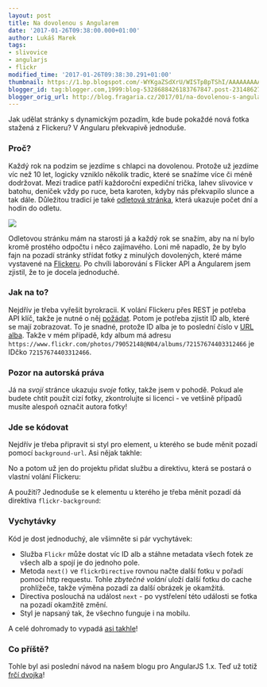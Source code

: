 ```yaml
---
layout: post
title: Na dovolenou s Angularem
date: '2017-01-26T09:38:00.000+01:00'
author: Lukáš Marek
tags:
- slivovice
- angularjs
- flickr
modified_time: '2017-01-26T09:38:30.291+01:00'
thumbnail: https://1.bp.blogspot.com/-WYKgaZSdXrU/WISTpBpTShI/AAAAAAAAAyc/eNNyFyA9WHUE6tU2fJFdCjQeiqc0LxSrwCLcB/s72-c/Screen%2BShot%2B2017-01-22%2Bat%2B12.11.58.png
blogger_id: tag:blogger.com,1999:blog-5328688426183767847.post-2314862756090192575
blogger_orig_url: http://blog.fragaria.cz/2017/01/na-dovolenou-s-angularem.html
---
```


Jak udělat stránky s dynamickým pozadím, kde bude pokaždé nová fotka
stažená z Flickeru? V Angularu překvapivě jednoduše.

### Proč?

Každý rok na podzim se jezdíme s chlapci na dovolenou. Protože už
jezdíme víc než 10 let, logicky vzniklo několik tradic, které se
snažíme více či méně dodržovat.
Mezi tradice patří každoroční expediční trička, lahev slivovice v
batohu, deníček vždy po ruce, beta karoten, kdyby nás překvapilo slunce
a tak dále.
Důležitou tradicí je také [odletová stránka](https://cartagena.cz/),
která ukazuje počet dní a hodin do
odletu.

[![](https://1.bp.blogspot.com/-WYKgaZSdXrU/WISTpBpTShI/AAAAAAAAAyc/eNNyFyA9WHUE6tU2fJFdCjQeiqc0LxSrwCLcB/s400/Screen%2BShot%2B2017-01-22%2Bat%2B12.11.58.png)](https://1.bp.blogspot.com/-WYKgaZSdXrU/WISTpBpTShI/AAAAAAAAAyc/eNNyFyA9WHUE6tU2fJFdCjQeiqc0LxSrwCLcB/s1600/Screen%2BShot%2B2017-01-22%2Bat%2B12.11.58.png)

Odletovou stránku mám na starosti já a každý rok se snažím, aby na ní
bylo kromě prostého odpočtu i něco zajímavého. Loni mě napadlo, že by
bylo fajn na pozadí stránky střídat fotky z minulých dovolených, které
máme vystavené na
[Flickeru](https://www.flickr.com/photos/79052148@N04/albums). Po chvíli
laborování s Flicker API a Angularem jsem zjistil, že to je docela
jednoduché.

### Jak na to?

Nejdřív je třeba vyřešit byrokracii. K volání Flickeru přes REST je
potřeba API klíč, takže je nutné o něj
[požádat](https://www.flickr.com/services/apps/create/).
Potom je potřeba zjistit ID alb, které se mají zobrazovat. To je snadné,
protože ID alba je to poslední číslo v [URL
alba](https://www.flickr.com/photos/79052148@N04/albums/72157674403312466).
Takže v mém případě, kdy album má adresu
`https://www.flickr.com/photos/79052148@N04/albums/72157674403312466` je
IDčko `72157674403312466`.

### Pozor na autorská práva

Já na *svojí* stránce ukazuju *svoje* fotky, takže jsem v pohodě. Pokud
ale budete chtít použít cizí fotky, zkontrolujte si licenci - ve vetšině
případů musíte alespoň označit autora fotky\!

### Jde se kódovat

Nejdřív je třeba připravit si styl pro element, u kterého se bude měnit
pozadí pomocí `background-url`. Asi nějak takhle:

No a potom už jen do projektu přidat službu a direktivu, která se
postará o vlastní volání Flickeru:

A použití? Jednoduše se k elementu u kterého je třeba měnit pozadí dá
direktiva `flickr-background`:

### Vychytávky

Kód je dost jednoduchý, ale všimněte si pár vychytávek:

  - Služba `Flickr` může dostat víc ID alb a stáhne metadata všech fotek
    ze všech alb a spojí je do jednoho pole.
  - Metoda `next()` ve `flickrDirective` rovnou načte další fotku v
    pořadí pomocí http requestu. Tohle *zbytečné volání* uloží další
    fotku do cache prohlížeče, takže výměna pozadí za další obrázek je
    okamžitá.
  - Directiva poslouchá na událost `next` - po vystřelení této události
    se fotka na pozadí okamžitě změní.
  - Styl je napsaný tak, že všechno funguje i na mobilu.

A celé dohromady to vypadá [asi takhle](https://cartagena.cz/)\!

### Co příště?

Tohle byl asi poslední návod na našem blogu pro AngularJS 1.x. Teď už
totiž [frčí dvojka](https://angular.io/docs/ts/latest/quickstart.html)\!
